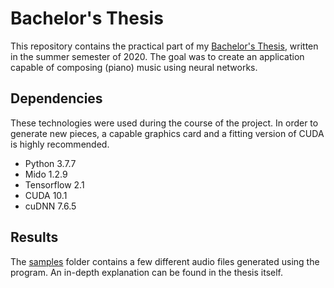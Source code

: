 # Bachelor's Thesis

This repository contains the practical part of my [Bachelor's Thesis](https://github.com/FelixSchoen/BachelorsThesis/blob/master/BachelorsThesis.pdf), written in the summer semester of 2020. The goal was to create an application capable of composing (piano) music using neural networks.

## Dependencies
These technologies were used during the course of the project. In order to generate new pieces, a capable graphics card and a fitting version of CUDA is highly recommended.

 - Python 3.7.7
 - Mido 1.2.9
 - Tensorflow 2.1
 - CUDA 10.1
 - cuDNN 7.6.5
## Results
The [samples](https://github.com/FelixSchoen/BachelorsThesis/tree/master/samples) folder contains a few different audio files generated using the program. An in-depth explanation can be found in the thesis itself.
